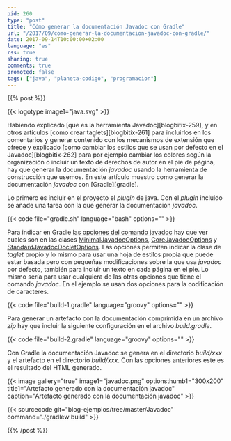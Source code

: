```yaml
---
pid: 260
type: "post"
title: "Cómo generar la documentación Javadoc con Gradle"
url: "/2017/09/como-generar-la-documentacion-javadoc-con-gradle/"
date: 2017-09-14T10:00:00+02:00
language: "es"
rss: true
sharing: true
comments: true
promoted: false
tags: ["java", "planeta-codigo", "programacion"]
---
```


{{% post %}}

{{< logotype image1="java.svg" >}}

Habiendo explicado [que es la herramienta Javadoc][blogbitix-259], y en otros artículos [como crear taglets][blogbitix-261] para incluirlos en los comentarios y generar contenido con los mecanismos de extensión que ofrece y explicado [como cambiar los estilos que se usan por defecto en el Javadoc][blogbitix-262] para por ejemplo cambiar los colores según la organización o incluir un texto de derechos de autor en el pie de página, hay que generar la documentación _javadoc_ usando la herramienta de construcción que usemos. En este artículo muestro como generar la documentación _javadoc_ con [Gradle][gradle].

Lo primero es incluir en el proyecto el _plugin_ de java. Con el _plugin_ incluido se añade una tarea con la que generar la documentación _javadoc_.

{{< code file="gradle.sh" language="bash" options="" >}}

Para indicar en Gradle [las opciones del comando javadoc](https://docs.oracle.com/javase/7/docs/technotes/tools/windows/javadoc.html#options) hay que ver cuales son en las clases [MinimalJavadocOptions](https://docs.gradle.org/current/javadoc/org/gradle/external/javadoc/MinimalJavadocOptions.html), [CoreJavadocOptions](https://docs.gradle.org/current/javadoc/org/gradle/external/javadoc/CoreJavadocOptions.html) y [StandardJavadocDocletOptions](https://docs.gradle.org/current/javadoc/org/gradle/external/javadoc/StandardJavadocDocletOptions.html). Las opciones permiten indicar la clase de _taglet_ propio y lo mismo para usar una hoja de estilos propia que puede estar basada pero con pequeñas modificaciones sobre la que usa _javadoc_ por defecto, también para incluir un texto en cada página en el pie. Lo mismo sería para usar cualquiera de las otras opciones que tiene el comando _javadoc_. En el ejemplo se usan dos opciones para la codificación de caracteres.

{{< code file="build-1.gradle" language="groovy" options="" >}}

Para generar un artefacto con la documentación comprimida en un archivo _zip_ hay que incluir la siguiente configuración en el archivo _build.gradle_.

{{< code file="build-2.gradle" language="groovy" options="" >}}

Con Gradle la documentación Javadoc se genera en el directorio _build/xxx_ y el artefacto en el directorio _build/xxx_. Con las opciones anteriores este es el resultado del HTML generado.

{{< image
    gallery="true"
    image1="javadoc.png" optionsthumb1="300x200" title1="Artefacto generado con la documentación javadoc"
    caption="Artefacto generado con la documentación javadoc" >}}

{{< sourcecode git="blog-ejemplos/tree/master/Javadoc" command="./gradlew build" >}}

{{% /post %}}


